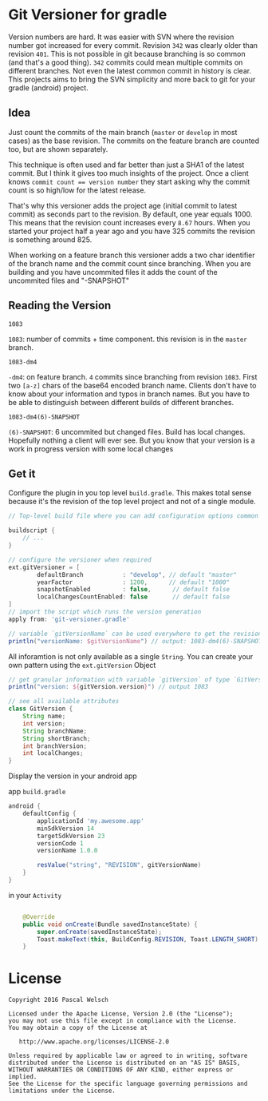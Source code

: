 # Git Versioner for gradle

Version numbers are hard. 
It was easier with SVN where the revision number got increased for every commit. 
Revision `342` was clearly older than revision `401`. 
This is not possible in git because branching is so common (and that's a good thing). 
`342` commits could mean multiple commits on different branches.
Not even the latest common commit in history is clear.
This projects aims to bring the SVN simplicity and more back to git for your gradle (android) project.

## Idea

Just count the commits of the main branch (`master` or `develop` in most cases) as the base revision.
The commits on the feature branch are counted too, but are shown separately.

This technique is often used and far better than just a SHA1 of the latest commit. 
But I think it gives too much insights of the project. 
Once a client knows `commit count == version number` they start asking why the commit count is so high/low for the latest release.

That's why this versioner adds the project age (initial commit to latest commit) as seconds part to the revision.
By default, one year equals 1000.
This means that the revision count increases every `8.67` hours.
When you started your project half a year ago and you have 325 commits the revision is something around 825.

When working on a feature branch this versioner adds a two char identifier of the branch name and the commit count since branching.
When you are building and you have uncommited files it adds the count of the uncommited files and "-SNAPSHOT"


## Reading the Version

```
1083
```

`1083`: number of commits + time component. this revision is in the `master` branch. 

```
1083-dm4
```

`-dm4`: on feature branch. `4` commits since branching from revision `1083`. First two `[a-z]` chars of the base64 encoded branch name. Clients don't have to know about your information and typos in branch names. But you have to be able to distinguish between different builds of different branches.

```
1083-dm4(6)-SNAPSHOT
```

`(6)-SNAPSHOT`: 6 uncommited but changed files. Build has local changes. Hopefully nothing a client will ever see. But you know that your version is a work in progress version with some local changes

## Get it

Configure the plugin in you top level `build.gradle`. This makes total sense because it's the revision of the top level project and not of a single module.

```gradle
// Top-level build file where you can add configuration options common to all sub-projects/modules.

buildscript {
    // ...
}

// configure the versioner when required
ext.gitVersioner = [
        defaultBranch           : "develop", // default "master"
        yearFactor              : 1200, 	 // default "1000"
        snapshotEnabled         : false,      // default false
        localChangesCountEnabled: false       // default false
]
// import the script which runs the version generation
apply from: 'git-versioner.gradle'

// variable `gitVersionName` can be used everywhere to get the revision name
println("versionName: $gitVersionName") // output: 1083-dm4(6)-SNAPSHOT
```

All inforamtion is not only available as a single `String`. You can create your own pattern using the `ext.gitVersion` Object

```gradle
// get granular information with variable `gitVersion` of type `GitVersion`
println("version: ${gitVersion.version}") // output 1083

// see all available attributes
class GitVersion {
    String name;
    int version;
    String branchName;
    String shortBranch;
    int branchVersion;
    int localChanges;
}
```

Display the version in your android app

app `build.gradle`
```gradle
android {
    defaultConfig {
        applicationId 'my.awesome.app'
        minSdkVersion 14
        targetSdkVersion 23
        versionCode 1
        versionName 1.0.0

        resValue("string", "REVISION", gitVersionName)
    }
}
```

in your `Activity`
```java

    @Override
    public void onCreate(Bundle savedInstanceState) {
        super.onCreate(savedInstanceState);
    	Toast.makeText(this, BuildConfig.REVISION, Toast.LENGTH_SHORT).show();
    }
```



# License

```
Copyright 2016 Pascal Welsch

Licensed under the Apache License, Version 2.0 (the "License");
you may not use this file except in compliance with the License.
You may obtain a copy of the License at

   http://www.apache.org/licenses/LICENSE-2.0

Unless required by applicable law or agreed to in writing, software
distributed under the License is distributed on an "AS IS" BASIS,
WITHOUT WARRANTIES OR CONDITIONS OF ANY KIND, either express or implied.
See the License for the specific language governing permissions and
limitations under the License.
```
